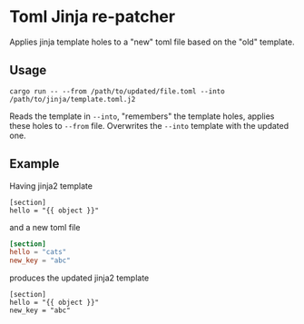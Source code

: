 # Toml Jinja re-patcher

Applies jinja template holes to a "new" toml file based on the "old" template.

## Usage

```
cargo run -- --from /path/to/updated/file.toml --into /path/to/jinja/template.toml.j2
```

Reads the template in `--into`, "remembers" the template holes, applies these holes to `--from` file.
Overwrites the `--into` template with the updated one.

## Example

Having jinja2 template

```j2
[section]
hello = "{{ object }}"
```

and a new toml file

```toml
[section]
hello = "cats"
new_key = "abc"
```

produces the updated jinja2 template

```j2
[section]
hello = "{{ object }}"
new_key = "abc"
```
